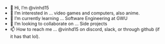 - 👋 Hi, I’m @vinhd15
- 👀 I’m interested in ... video games and computers, also anime.
- 🌱 I’m currently learning ... Software Engineering at GWU
- 💞️ I’m looking to collaborate on ... Side projects
- 📫 How to reach me ... @vinhd15 on discord, slack, or through github (if it has that lol).

<!---
vinhd15/vinhd15 is a ✨ special ✨ repository because its `README.md` (this file) appears on your GitHub profile.
You can click the Preview link to take a look at your changes.
--->
